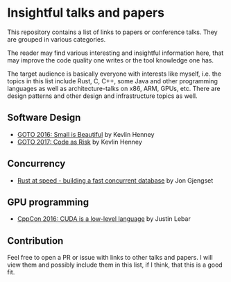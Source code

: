 # Insightful talks and papers
This repository contains a list of links to papers or conference talks.
They are grouped in various categories.

The reader may find various interesting and insightful information here, that may improve the code quality one writes or the tool knowledge one has.

The target audience is basically everyone with interests like myself, i.e. the topics in this list include Rust, C, C++, some Java and other programming languages as well as architecture-talks on x86, ARM, GPUs, etc.
There are design patterns and other design and infrastructure topics as well.

## Software Design
- [GOTO 2016: Small is Beautiful](https://youtu.be/B3b4tremI5o) by Kevlin Henney
- [GOTO 2017: Code as Risk](https://youtu.be/YyhfK-aBo-Y) by Kevlin Henney

## Concurrency
- [Rust at speed - building a fast concurrent database](https://youtu.be/s19G6n0UjsM) by Jon Gjengset

## GPU programming
- [CppCon 2016: CUDA is a low-level language](https://youtu.be/KHa-OSrZPGo) by Justin Lebar

## Contribution
Feel free to open a PR or issue with links to other talks and papers.
I will view them and possibly include them in this list, if I think, that this is a good fit.
